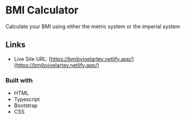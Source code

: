 # BMI Calculator
Calculate your BMI using either the metric system or the imperial system

## Links

- Live Site URL: [https://bmibyjoelartey.netlify.app/](https://bmibyjoelartey.netlify.app/)

### Built with

- HTML
- Typescript
- Bootstrap
- CSS
